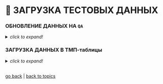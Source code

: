 # 💩 ЗАГРУЗКА ТЕСТОВЫХ ДАННЫХ

### ОБНОВЛЕНИЕ ДАННЫХ НА `QA`

<details><summary><i><h7>click to expand!</h7></i></summary>

1. Открываем **PowerShell 7.1** _(желательно от админа)_

![img1](https://github.com/CrappyCodeMaker/ECCENTEX-KNOWLEGE/blob/main/Content/9%20Delivery/9.3%20Load%20from%20CSV/9.3.4%20Data%20for%20testing/IMG/1.png?raw=true)

2. Переходим в каталог с скриптом `E:\DWH`
```PowerShell
    > cd E:\DWH
```

3. Запускаем скрипт `LoadData_QA.ps1` с нужным параметром
```PowerShell
    # For the 1C archive
    > ./LoadData_QA.ps1 '1C'

    # For the DWH archive
    > ./LoadData_QA.ps1 'DWH'
```
**_NOTE:_** _Для загрузки архива за конкретную дату, необходимо открыть скрипт в редакторе и в соответствующей строке задать маску:
  * `49` при загрузке **DWH**
  * `219` при загрузке **1C**
```PowerShell
    # DEFAULT
    $SearchMask = Get-Date -Format "yyyyMMdd"

    # Format must be: yyyyMMdd
    $SearchMask = "20210729"
```

4. Ждем заверщения 😉

![img2](https://github.com/CrappyCodeMaker/ECCENTEX-KNOWLEGE/blob/main/Content/9%20Delivery/9.3%20Load%20from%20CSV/9.3.4%20Data%20for%20testing/IMG/2.png?raw=true)

</details>

### ЗАГРУЗКА ДАННЫХ В ТМП-таблицы

<details><summary><i><h7>click to expand!</h7></i></summary>

1. Разархивируем архив в папку **`E:\DWH\`** **`toLoad`**
2. Запускаем скрипт `TMP_only.ps1` одним из способов:
    * Через консоль **PowerShell**
    * Руками: кликаем **ПКМ** по файлу => `run with PowerShell`

На заметку:
  1. По дефолту в скрипте заданы логин/пароль **PROD** среды. _(QA данные закомментированы)_
  2. Список файлов для загрузки указан на `22` строке. Вы можете закомментировать не нужные, при загрузке
  3. Если запус скрипта производится не от **админа**:
    * логи на строках: `61` `62` `63` `65`, нужно закомментировать
    * строки: `17` и `67`, нужно закомментировать

</details>


<br/>

[go back](https://github.com/CrappyCodeMaker/ECCENTEX-KNOWLEGE/blob/main/Content/9%20Delivery/9.3%20Load%20from%20CSV/LoadCSV.md) | [back to topics](https://github.com/CrappyCodeMaker/ECCENTEX-KNOWLEGE/tree/main/Content/0%20Topics/Topics.md)